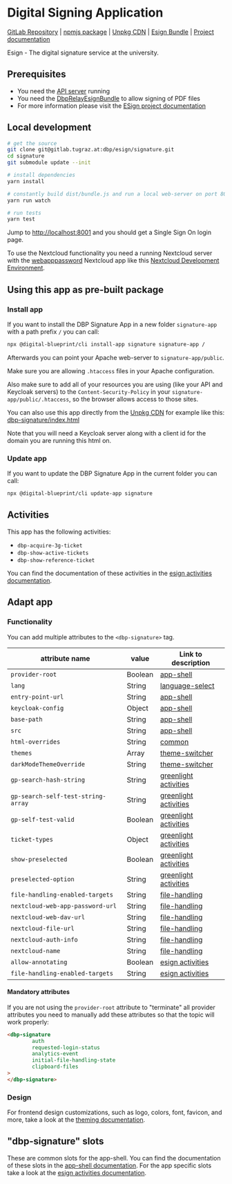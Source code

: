 # Digital Signing Application

[GitLab Repository](https://gitlab.tugraz.at/dbp/esign/signature) |
[npmjs package](https://www.npmjs.com/package/@dbp-topics/signature) |
[Unpkg CDN](https://unpkg.com/browse/@dbp-topics/signature/) |
[Esign Bundle](https://gitlab.tugraz.at/dbp/esign/dbp-relay-esign-bundle) |
[Project documentation](https://dbp-demo.tugraz.at/site/software/esign.html)

Esign - The digital signature service at the university.

## Prerequisites

- You need the [API server](https://gitlab.tugraz.at/dbp/relay/dbp-relay-server-template) running
- You need the [DbpRelayEsignBundle](https://gitlab.tugraz.at/dbp/esign/dbp-relay-esign-bundle) to allow signing of PDF files
- For more information please visit the [ESign project documentation](https://dbp-demo.tugraz.at/site/software/esign.html)

## Local development

```bash
# get the source
git clone git@gitlab.tugraz.at:dbp/esign/signature.git
cd signature
git submodule update --init

# install dependencies
yarn install

# constantly build dist/bundle.js and run a local web-server on port 8001 
yarn run watch

# run tests
yarn test
```

Jump to <http://localhost:8001> and you should get a Single Sign On login page.

To use the Nextcloud functionality you need a running Nextcloud server with the
[webapppassword](https://gitlab.tugraz.at/DBP/Middleware/Nextcloud/webapppassword) Nextcloud app like this
[Nextcloud Development Environment](https://gitlab.tugraz.at/DBP/Middleware/Nextcloud/webapppassword/-/tree/master/docker).

## Using this app as pre-built package

### Install app

If you want to install the DBP Signature App in a new folder `signature-app` with a path prefix `/` you can call:

```bash
npx @digital-blueprint/cli install-app signature signature-app /
```

Afterwards you can point your Apache web-server to `signature-app/public`.

Make sure you are allowing `.htaccess` files in your Apache configuration.

Also make sure to add all of your resources you are using (like your API and Keycloak servers) to the
`Content-Security-Policy` in your `signature-app/public/.htaccess`, so the browser allows access to those sites.

You can also use this app directly from the [Unpkg CDN](https://unpkg.com/browse/@dbp-topics/signature/)
for example like this: [dbp-signature/index.html](https://gitlab.tugraz.at/dbp/esign/signature/-/tree/master/examples/dbp-signature/index.html)

Note that you will need a Keycloak server along with a client id for the domain you are running this html on.

### Update app

If you want to update the DBP Signature App in the current folder you can call:

```bash
npx @digital-blueprint/cli update-app signature
```

## Activities

This app has the following activities:
- `dbp-acquire-3g-ticket`
- `dbp-show-active-tickets`
- `dbp-show-reference-ticket`

You can find the documentation of these activities in the [esign activities documentation](https://gitlab.tugraz.at/dbp/esign/signature/-/tree/master/src).

## Adapt app

### Functionality

You can add multiple attributes to the `<dbp-signature>` tag.

| attribute name | value | Link to description |
|----------------|-------| ------------|
| `provider-root` | Boolean | [app-shell](https://gitlab.tugraz.at/dbp/web-components/toolkit/-/tree/master/packages/app-shell#attributes) |
| `lang`         | String | [language-select](https://gitlab.tugraz.at/dbp/web-components/toolkit/-/tree/master/packages/language-select#attributes) | 
| `entry-point-url` | String | [app-shell](https://gitlab.tugraz.at/dbp/web-components/toolkit/-/tree/master/packages/app-shell#attributes) |
| `keycloak-config` | Object | [app-shell](https://gitlab.tugraz.at/dbp/web-components/toolkit/-/tree/master/packages/app-shell#attributes) |
| `base-path` | String | [app-shell](https://gitlab.tugraz.at/dbp/web-components/toolkit/-/tree/master/packages/app-shell#attributes) |
| `src` | String | [app-shell](https://gitlab.tugraz.at/dbp/web-components/toolkit/-/tree/master/packages/app-shell#attributes) |
| `html-overrides` | String | [common](https://gitlab.tugraz.at/dbp/web-components/toolkit/-/tree/master/packages/common#overriding-slots-in-nested-web-components) |
| `themes` | Array | [theme-switcher](https://gitlab.tugraz.at/dbp/web-components/toolkit/-/tree/master/packages/theme-switcher#themes-attribute) |
| `darkModeThemeOverride` | String | [theme-switcher](https://gitlab.tugraz.at/dbp/web-components/toolkit/-/tree/master/packages/theme-switcher#themes-attribute) |
| `gp-search-hash-string` | String | [greenlight activities](https://gitlab.tugraz.at/dbp/greenlight/greenlight/-/tree/main/src) |
| `gp-search-self-test-string-array` | String | [greenlight activities](https://gitlab.tugraz.at/dbp/greenlight/greenlight/-/tree/main/src) |
| `gp-self-test-valid` | Boolean | [greenlight activities](https://gitlab.tugraz.at/dbp/greenlight/greenlight/-/tree/main/src) |
| `ticket-types` | Object | [greenlight activities](https://gitlab.tugraz.at/dbp/greenlight/greenlight/-/tree/main/src#shared-attributes) |
| `show-preselected` | Boolean | [greenlight activities](https://gitlab.tugraz.at/dbp/greenlight/greenlight/-/tree/main/src) |
| `preselected-option` | String | [greenlight activities](https://gitlab.tugraz.at/dbp/greenlight/greenlight/-/tree/main/src) |
| `file-handling-enabled-targets` | String | [file-handling](https://gitlab.tugraz.at/dbp/web-components/toolkit/-/tree/master/packages/file-handling#attributes) |
| `nextcloud-web-app-password-url` | String | [file-handling](https://gitlab.tugraz.at/dbp/web-components/toolkit/-/tree/master/packages/file-handling#attributes) |
| `nextcloud-web-dav-url` | String | [file-handling](https://gitlab.tugraz.at/dbp/web-components/toolkit/-/tree/master/packages/file-handling#attributes) |
| `nextcloud-file-url` | String | [file-handling](https://gitlab.tugraz.at/dbp/web-components/toolkit/-/tree/master/packages/file-handling#attributes) |
| `nextcloud-auth-info` | String | [file-handling](https://gitlab.tugraz.at/dbp/web-components/toolkit/-/tree/master/packages/file-handling#attributes) |
| `nextcloud-name` | String | [file-handling](https://gitlab.tugraz.at/dbp/web-components/toolkit/-/tree/master/packages/file-handling#attributes) |
| `allow-annotating` | Boolean | [esign activities](https://gitlab.tugraz.at/dbp/esign/signature/-/tree/master/src) |
| `file-handling-enabled-targets` | String | [esign activities](https://gitlab.tugraz.at/dbp/esign/signature/-/tree/master/src) |

#### Mandatory attributes

If you are not using the `provider-root` attribute to "terminate" all provider attributes
you need to manually add these attributes so that the topic will work properly:

```html
<dbp-signature
        auth
        requested-login-status
        analytics-event
        initial-file-handling-state
        clipboard-files
>
</dbp-signature>
```

### Design

For frontend design customizations, such as logo, colors, font, favicon, and more, take a look at the [theming documentation](https://dbp-demo.tugraz.at/dev-guide/frontend/theming/).

## "dbp-signature" slots

These are common slots for the app-shell. You can find the documentation of these slots in the [app-shell documentation](https://gitlab.tugraz.at/dbp/web-components/toolkit/-/tree/main/packages/app-shell).
For the app specific slots take a look at the [esign activities documentation](https://gitlab.tugraz.at/dbp/esign/signature/-/tree/main/src).

